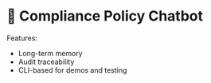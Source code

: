 # 📜 Compliance Policy Chatbot

Features:
- Long-term memory
- Audit traceability
- CLI-based for demos and testing
